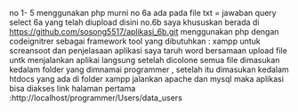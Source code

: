 no 1- 5 menggunakan php murni 
no 6a ada pada file txt = jawaban query select 6a yang telah diupload disini 
no.6b  saya khususkan berada di https://github.com/sosong5517/aplikasi_6b.git
menggunakan php dengan codeignitrer sebagai framework 
tool yang dibutuhkan : xampp 
untuk screansoot dan penjelasaan aplikasi saya taruh word bersamaan upload file
untk menjalankan aplikai langsung setelah dicolone semua file dimasukan kedalam folder yang dimnamai programmer , setelah itu dimasukan kedalam htdocs yang ada di folder xampp jalankan apache dan mysql maka aplikasi bisa diakses 
link halaman pertama :http://localhost/programmer/Users/data_users
